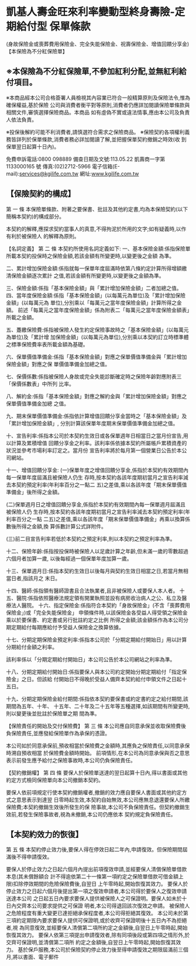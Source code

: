 # 凱基人壽金旺來利率變動型終身壽險-定期給付型 保單條款

(身故保險金或喪葬費用保險金、完全失能保險金、祝壽保險金、增值回饋分享金)
【本保險為不分紅保險單】

## ※本保險為不分紅保險單,不參加紅利分配,並無紅利給付項目。

※本商品經本公司合格簽署人員檢視其內容業已符合一般精算原則及保險法令,惟為確保權益,基於保險 公司與消費者衡平對等原則,消費者仍應詳加閱讀保險單條款與相關文件,審慎選擇保險商品。本商品 如有虛偽不實或違法情事,應由本公司及負責人依法負責。

※投保後解約可能不利消費者,請慎選符合需求之保險商品。 ※保險契約各項權利義務皆詳列於保單條款,消費者務必詳加閱讀了解,並把握保單契約撤銷之時效(收 到保單翌日起算十日內)。

免費申訴電話:0800 098889 備查日期及文號:113.05.22 凱壽商一字第 1133000165 號 傳真:(02)2712-5966 電子信箱(E-mail):services@kgilife.com.tw 網址:www.kgilife.com.tw

## 【保險契約的構成】

第 一 條 本保險單條款、附著之要保書、批註及其他約定書,均為本保險契約(以下簡稱本契約)的構成部分。

本契約的解釋,應探求契約當事人的真意,不得拘泥於所用的文字;如有疑義時,以作有利於被保險人 的解釋為原則。

【名詞定義】
第 二 條 本契約所使用名詞定義如下:
一、基本保險金額:係指保險單所載本契約投保時之保險金額,若該金額有所變更時,以變更後之金額 為準。

二、累計增加保險金額:係指就每一保單年度屆滿時依第八條約定計算所得增額繳清保險金額逐次累計 之值,若該金額有所變更時,以變更後之金額為準。

三、保險金額:係指「基本保險金額」與「累計增加保險金額」二者加總之值。 四、當年度保險金額:係指「基本保險金額」(以每萬元為單位)及「累計增加保險金額」(以每萬元為 單位),分別乘以「每萬元之當年度保險金額」計算所得之金額。 前述「每萬元之當年度保險金額」係為附表二「每萬元之當年度保險金額表」所載之金額。

五、躉繳保險費:係指被保險人發生約定保險事故時之「基本保險金額」(以每萬元為單位)及「累計增 加保險金額」(以每萬元為單位),分別乘以本契約訂立時標準體之標準保險費率表所載金額為基礎。

六、保單價值準備金:係指「基本保險金額」對應之保單價值準備金與「累計增加保險金額」對應之保 單價值準備金加總之值。

七、保價係數:係指被保險人身故或完全失能診斷確定時之保險年齡對應附表三「保價係數表」中所列 比率。

八、解約金:係指「基本保險金額」對應之解約金與「累計增加保險金額」對應之保單價值準備金加總 之值。

九、期末保單價值準備金:係指依計算增值回饋分享金當時之「基本保險金額」及「累計增加保險金額」,
分別計算該保單年度期末保單價值準備金加總之值。

十、宣告利率:係指本公司於本契約生效日或各保單週年日相當日之當月份宣告,用以計算及累積增值 回饋分享金之利率。該利率係依據本契約所屬帳戶累積資產的狀況並參考市場利率訂定之。當月份 宣告利率將於每月第一個營業日公告於本公司網站。

十一、增值回饋分享金:
(一)保單年度之增值回饋分享金,係指於本契約有效期間內每一保單年度屆滿且被保險人仍生 存時,按本契約各該年度期初當月之宣告利率減去本契約預定利率(年利率百分之一點二 五)之差值,乘以各該年度「期末保單價值準備金」後所得之金額。

(二)保單週月日之增值回饋分享金,係指於本契約有效期間內每一保單週月屆滿且被保險人仍 生存時,按本契約各該年度期初當月之宣告利率減去本契約預定利率(年利率百分之一點 二五)之差值,乘以各該年度「期末保單價值準備金」再乘以換算係數後所得之金額,換 算係數計算公式詳附件。

(三)前二目宣告利率若低於本契約之預定利率,則以本契約之預定利率為準。

十二、保險年齡:係指按投保時被保險人以足歲計算之年齡,但未滿一歲的零數超過六個月者加算一歲, 以後每經過一個保單年度加算一歲。

十三、保單週月日:係指本契約生效日以後每月與契約生效日相當之日,若當月無相當日者,指該月之 末日。

十四、醫師:係指領有醫師證書且合法執業者,且非被保險人或要保人本人者。 十五、醫院:係指依照醫療法規定領有開業執照並設有病房收治病人之公、私立及醫療法人醫院。 十六、指定保險金:係指符合本契約「身故保險金」(不含「喪葬費用保險金」)或「完全失能保險金」
申領條件時,以該保險金各受益人得受領之保險金乘以於要保書、約定書或另行批註約定之比例 所得之金額;該金額係作為本公司分期定期給付每期應給付予受益人保險金之換算依據。

十七、分期定期保險金預定利率:係指本公司於「分期定期給付開始日」用以計算分期給付金額之利率。

該利率係以「分期定期給付開始日」本公司公告於本公司網站之利率為準。

十八、分期定期給付開始日:係指要保人與本公司約定開始分期定期給付「指定保險金」之日。但該給 付開始日不得晚於受益人備齊本契約給付申領文件之日起十五日。

十九、分期定期保險金給付期間:係指依本契約要保書或約定書約定之給付期間,該期間為五年、十年、
十五年、二十年及二十五年等五種選擇,如該期間有所變更時,則以變更後並批註於保險單之期 間為準。

【保險責任的開始及交付保險費】
第 三 條 本公司應自同意承保並收取保險費後負保險責任,並應發給保險單作為承保的憑證。

本公司如於同意承保前,預收相當於保險費之金額時,其應負之保險責任,以同意承保時溯自預收相當 於保險費金額時開始。 前項情形,在本公司為同意承保與否之意思表示前發生應予給付之保險事故時,本公司仍負保險責任。

【契約撤銷權】
第 四 條 要保人於保險單送達的翌日起算十日內,得以書面或其他約定方式檢同保險單向本公司撤銷本契約。

要保人依前項規定行使本契約撤銷權者,撤銷的效力應自要保人書面或其他約定方式之意思表示到達翌 日零時起生效,本契約自始無效,本公司應無息退還要保人所繳保險費;本契約撤銷生效後所發生的保 險事故,本公司不負保險責任。但契約撤銷生效前,若發生保險事故者,視為未撤銷,本公司仍應依本 契約規定負保險責任。

## 【本契約效力的恢復】

第 五 條 本契約停止效力後,要保人得在停效日起二年內,申請復效。但保險期間屆滿後不得申請復效。

要保人於停止效力之日起六個月內提出前項復效申請,並經要保人清償保險單借款本息(其未償餘額合 計不得逾依第二十一條第一項約定之保險單借款可借金額上限)扣除停效期間的危險保險費後,自翌日 上午零時起,開始恢復其效力。 要保人於停止效力之日起六個月後提出第一項之復效申請者,本公司得於要保人之復效申請送達本公司 之日起五日內要求要保人提供被保險人之可保證明。要保人如未於十日內交齊本公司要求提供之可保證 明者,本公司得退回該次復效之申請。 被保險人之危險程度有重大變更已達拒絕承保程度者,本公司得拒絕其復效。 本公司未於第三項約定期限內要求要保人提供可保證明,或於收齊可保證明後十五日內不為拒絕者,視 為同意復效,並經要保人清償第二項所約定之金額後,自翌日上午零時起,開始恢復其效力。 要保人依第三項提出申請復效者,除有同項後段或第四項之情形外,於交齊可保證明,並清償第二項所 約定之金額後,自翌日上午零時起,開始恢復其效力。 基於保戶服務,本公司於保險契約停止效力後至得申請復效之期限屆滿前三個月,將以書面、電子郵件